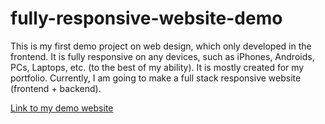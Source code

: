 # fully-responsive-website-demo

This is my first demo project on web design, which only developed in the frontend. It is fully responsive on any devices, such as iPhones, Androids, PCs, Laptops, etc. (to the best of my ability). It is mostly created for my portfolio. Currently, I am going to make a full stack responsive website (frontend + backend).

[Link to my demo website](https://coppyfsdevelopment-online.preview-domain.com/)
